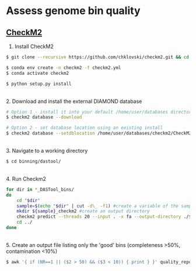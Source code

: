 # Assess genome bin quality

## [CheckM2](https://github.com/chklovski/CheckM2)

1. Install CheckM2

```bash
$ git clone --recursive https://github.com/chklovski/checkm2.git && cd checkm2

$ conda env create -n checkm2 -f checkm2.yml
$ conda activate checkm2

$ python setup.py install
```

\
2. Download and install the external DIAMOND database

```bash
# Option 1 - install it into your default /home/user/databases directory
$ checkm2 database --download

# Option 2 - set database location using an existing install
$ checkm2 database --setdblocation /home/user/databases/checkm2/CheckM2_database/uniref100.KO.1.dmnd
```

\
3. Navigate to a working directory

```bash
$ cd binning/dastool/
```

\
4. Run Checkm2

```bash
for dir in *_DASTool_bins/
do
	cd "$dir"
	sample=$(echo "$dir" | cut -d\_ -f1) #create a variable of the sample name from the directory name
	mkdir ${sample}_checkm2 #create an output directory
	checkm2 predict --threads 20 --input . -x fa --output-directory ./${sample}_checkm2 #run CheckM2 script
	cd ../
done
```

\
5. Create an output file listing only the 'good' bins (completeness >50%, contamination <10%)

```bash
$ awk '{ if (NR==1 || ($2 > 50) && ($3 < 10)) { print } }' quality_report.tsv > quality_report_good.tsv #NR==1 means if this is the first record
```
